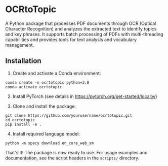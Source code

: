# OCRtoTopic

A Python package that processes PDF documents through OCR (Optical Character Recognition) and analyzes the extracted text to identify topics and key phrases. It supports batch processing of PDFs with multi-threading capabilities and provides tools for text analysis and vocabulary management.

## Installation

1. Create and activate a Conda environment:
```
conda create -n ocrtotopic python=3.8
conda activate ocrtotopic
```

2. Install PyTorch (see details in https://pytorch.org/get-started/locally/)

3. Clone and install the package:
```
git clone https://github.com/yourusername/ocrtotopic.git
cd ocrtotopic
pip install -e .
```

4. Install required language model:
```
python -m spacy download en_core_web_sm
```

That's it! The package is now ready to use. For usage examples and documentation, see the script headers in the `scripts/` directory.
